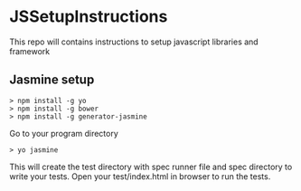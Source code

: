 # JSSetupInstructions
This repo will contains instructions to setup javascript libraries and framework

## Jasmine setup
```
> npm install -g yo
> npm install -g bower
> npm install -g generator-jasmine
```
Go to your program directory
```
> yo jasmine
```
This will create the test directory with spec runner file and spec directory to write your tests. Open your test/index.html in browser to run the tests.
